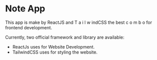# Note App

This app is make by ReactJS and T a i l w indCSS the best c o m b o for frontend development.

Currently, two official framework and library are available:

- ReactJs uses for Website Development.
- TailwindCSS uses for styling the website.
